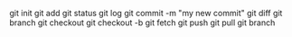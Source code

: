 git init
git add <filename>
git status
git log
git commit -m "my new commit" 
git diff <filename>
git branch <branchname>
git checkout <branchname>
git checkout -b <branchname>
git fetch
git push
git pull
git branch
